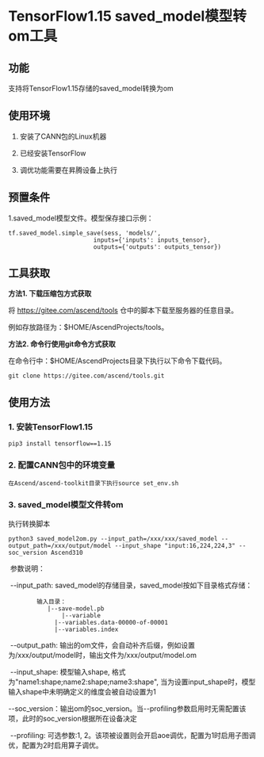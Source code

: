 # TensorFlow1.15 saved_model模型转om工具

## 功能
支持将TensorFlow1.15存储的saved_model转换为om

## 使用环境
1. 安装了CANN包的Linux机器

2. 已经安装TensorFlow

3. 调优功能需要在昇腾设备上执行

## 预置条件

1.saved_model模型文件。模型保存接口示例：

   ```
tf.saved_model.simple_save(sess, 'models/', 
                           inputs={'inputs': inputs_tensor},
                           outputs={'outputs': outputs_tensor})
   ```


## 工具获取

**方法1. 下载压缩包方式获取**

将 https://gitee.com/ascend/tools 仓中的脚本下载至服务器的任意目录。

例如存放路径为：$HOME/AscendProjects/tools。

**方法2. 命令行使用git命令方式获取**

在命令行中：$HOME/AscendProjects目录下执行以下命令下载代码。

    git clone https://gitee.com/ascend/tools.git



## 使用方法

### 1. 安装TensorFlow1.15   

    pip3 install tensorflow==1.15
	
### 2. 配置CANN包中的环境变量  

    在Ascend/ascend-toolkit目录下执行source set_env.sh

### 3. saved_model模型文件转om
执行转换脚本

   ```
   python3 saved_model2om.py --input_path=/xxx/xxx/saved_model --output_path=/xxx/output/model --input_shape "input:16,224,224,3" --soc_version Ascend310
   ```

​       参数说明：

​       --input_path:  saved_model的存储目录，saved_model按如下目录格式存储：

```
		输入目录：
		   |--save-model.pb
	           |--variable
			 |--variables.data-00000-of-00001
			 |--variables.index

```

​       --output_path: 输出的om文件，会自动补齐后缀，例如设置为/xxx/output/model时，输出文件为/xxx/output/model.om

​       --input_shape: 模型输入shape, 格式为"name1:shape;name2:shape;name3:shape", 当为设置input_shape时，模型输入shape中未明确定义的维度会被自动设置为1

​       --soc_version：输出om的soc_version。当--profiling参数启用时无需配置该项，此时的soc_version根据所在设备决定

​       --profiling:   可选参数:1, 2。该项被设置则会开启aoe调优，配置为1时启用子图调优，配置为2时启用算子调优。
